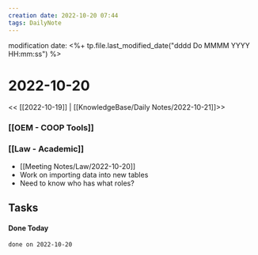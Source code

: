 ```yaml
---
creation date: 2022-10-20 07:44
tags: DailyNote 
---
```


modification date: <%+ tp.file.last_modified_date("dddd Do MMMM YYYY HH:mm:ss") %> 

# 2022-10-20


<< [[2022-10-19]] | [[KnowledgeBase/Daily Notes/2022-10-21]]>>

### [[OEM - COOP Tools]]


### [[Law - Academic]]
* [[Meeting Notes/Law/2022-10-20]]
* Work on importing data into new tables
* Need to know who has what roles?

## Tasks



#### Done Today

```tasks
done on 2022-10-20
```

